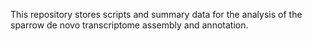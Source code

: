 This repository stores scripts and summary data for the analysis of the sparrow de novo transcriptome assembly and annotation.